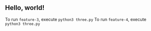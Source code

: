 ## Hello, world!

To run `feature-3`, execute `python3 three.py`
To run `feature-4`, execute `python3 three.py`


